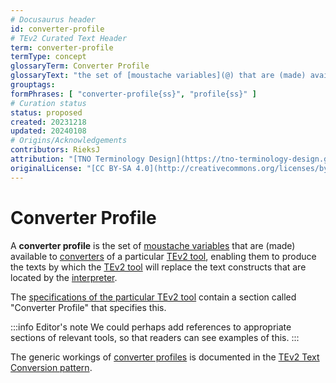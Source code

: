 ```yaml
---
# Docusaurus header
id: converter-profile
# TEv2 Curated Text Header
term: converter-profile
termType: concept
glossaryTerm: Converter Profile
glossaryText: "the set of [moustache variables](@) that are (made) available to [converters](@) of a particular [TEv2 tool](@), enabling them to produce the texts by which the [TEv2 tool](@) will replace the text constructs that are located by the [interpreter](@)."
grouptags:
formPhrases: [ "converter-profile{ss}", "profile{ss}" ]
# Curation status
status: proposed
created: 20231218
updated: 20240108
# Origins/Acknowledgements
contributors: RieksJ
attribution: "[TNO Terminology Design](https://tno-terminology-design.github.io/tev2-specifications/docs)"
originalLicense: "[CC BY-SA 4.0](http://creativecommons.org/licenses/by-sa/4.0/?ref=chooser-v1)"
---
```


# Converter Profile

A **converter profile** is the set of [moustache variables](@) that are (made) available to [converters](@) of a particular [TEv2 tool](@), enabling them to produce the texts by which the [TEv2 tool](@) will replace the text constructs that are located by the [interpreter](@). 

The [specifications of the particular TEv2 tool](/docs/category/toolbox-specs) contain a section called "Converter Profile" that specifies this.

:::info Editor's note
We could perhaps add references to appropriate sections of relevant tools, so that readers can see examples of this.
:::

The generic workings of [converter profiles](@) is documented in the [TEv2 Text Conversion pattern](/docs/10-overview/tev2-text-conversion).
